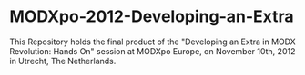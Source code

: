 MODXpo-2012-Developing-an-Extra
===============================

This Repository holds the final product of the "Developing an Extra in MODX Revolution: Hands On" session at MODXpo Europe, on November 10th, 2012 in Utrecht, The Netherlands.